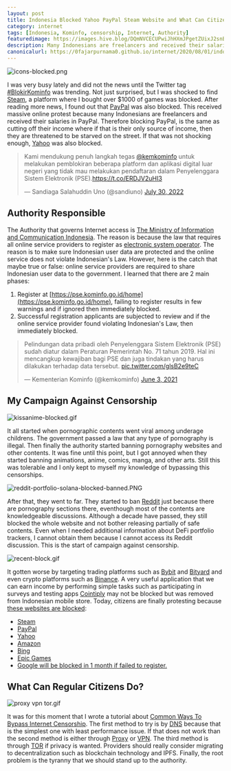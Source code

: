 ```yaml
---
layout: post
title: Indonesia Blocked Yahoo PayPal Steam Website and What Can Citizens Do
category: internet
tags: [Indonesia, Kominfo, censorship, Internet, Authority]
featuredimage: https://images.hive.blog/DQmNVCECUPwiJhHXmJPgetZUixJ2snBrjfM4reoBP5HBrWT/icons-blocked.png
description: Many Indonesians are freelancers and received their salaries in PayPal. Therefore blocking PayPal, is the same as cutting off their income.
canonicalurl: https://0fajarpurnama0.github.io/internet/2020/08/01/indonesia-ban-yahoo-paypal-steam
---
```

![icons-blocked.png](https://images.hive.blog/DQmNVCECUPwiJhHXmJPgetZUixJ2snBrjfM4reoBP5HBrWT/icons-blocked.png)

I was very busy lately and did not the news until the Twitter tag [#BlokirKominfo](https://twitter.com/hashtag/BlokirKominfo?src=hashtag_click) was trending. Not just surprised, but I was shocked to find [Steam](https://store.steampowered.com/), a platform where I bought over $1000 of games was blocked. After reading more news, I found out that [PayPal](https://www.paypal.com/) was also blocked. This received massive online protest because many Indonesians are freelancers and received their salaries in PayPal. Therefore blocking PayPal, is the same as cutting off their income where if that is their only source of income, then they are threatened to be starved on the street. If that was not shocking enough, [Yahoo](https://yahoo.com/) was also blocked.

<blockquote class="twitter-tweet"><p lang="in" dir="ltr">Kami mendukung penuh langkah tegas <a href="https://twitter.com/kemkominfo?ref_src=twsrc%5Etfw">@kemkominfo</a> untuk melakukan pemblokiran beberapa platform dan aplikasi digital luar negeri yang tidak mau melakukan pendaftaran dalam Penyelenggara Sistem Elektronik (PSE).<a href="https://t.co/ERDJV2uHI3">https://t.co/ERDJV2uHI3</a></p>&mdash; Sandiaga Salahuddin Uno (@sandiuno) <a href="https://twitter.com/sandiuno/status/1553304444263022592?ref_src=twsrc%5Etfw">July 30, 2022</a></blockquote> <script async src="https://platform.twitter.com/widgets.js" charset="utf-8"></script>

## Authority Responsible

The Authority that governs Internet access is [The Ministry of Information and Communication Indonesia](https://www.kominfo.go.id/profil). The reason is because the law that requires all online service providers to register as [electronic system operator](https://pse.kominfo.go.id/home). The reason is to make sure Indonesian user data are protected and the online service does not violate Indonesian's Law. However, here is the catch that maybe true or false: online service providers are required to share Indonesian user data to the government. I learned that there are 2 main phases:

1.  Register at [https://pse.kominfo.go.id/home](https://pse.kominfo.go.id/home), failing to register results in few warnings and if ignored then immediately blocked.
2.  Successful registration applicants are subjected to review and if the online service provider found violating Indonesian's Law, then immediately blocked.

<blockquote class="twitter-tweet"><p lang="in" dir="ltr">Pelindungan data pribadi oleh Penyelenggara Sistem Elektronik (PSE) sudah diatur dalam Peraturan Pemerintah No. 71 tahun 2019. Hal ini mencangkup kewajiban bagi PSE dan juga tindakan yang harus dilakukan terhadap data tersebut. <a href="https://t.co/glsB2e9teC">pic.twitter.com/glsB2e9teC</a></p>&mdash; Kementerian Kominfo (@kemkominfo) <a href="https://twitter.com/kemkominfo/status/1400427434776752129?ref_src=twsrc%5Etfw">June 3, 2021</a></blockquote> <script async src="https://platform.twitter.com/widgets.js" charset="utf-8"></script>

## My Campaign Against Censorship

![kissanime-blocked.gif](https://images.hive.blog/DQmbogT4ER9om2sDzhUwiFnsPTtDeGp5yD2gjXTibCetMzP/kissanime-blocked.gif)

It all started when pornographic contents went viral among underage childrens. The government passed a law that any type of pornography is illegal. Then finally the authority started banning pornography websites and other contents. It was fine until this point, but I got annoyed when they started banning animations, anime, comics, manga, and other arts. Still this was tolerable and I only kept to myself my knowledge of bypassing this censorships.

![reddit-portfolio-solana-blocked-banned.PNG](https://images.hive.blog/DQmRfdhjtirpw5XBvkWwh6B4ifToMTWgQP8T6DXjERv3e8K/reddit-portfolio-solana-blocked-banned.PNG)

After that, they went to far. They started to ban [Reddit](https://reddit.com/) just because there are pornography sections there, eventhough most of the contents are knowledgeable discussions. Although a decade have passed, they still blocked the whole website and not bother releasing partially of safe contents. Even when I needed additional information about DeFi portfolio trackers, I cannot obtain them because I cannot access its Reddit discussion. This is the start of campaign against censorship.

![recent-block.gif](https://images.hive.blog/DQmUxz8neDqAHwQPY3RYMy9VE3qrWyaNdd7gv6EPZLU2FVR/recent-block.gif)

It gotten worse by targeting trading platforms such as [Bybit](https://www.bybit.com/app/register?ref=pkpyy) and [Bityard](https://www.bityard.com/?ru=VkWx98) and even crypto platforms such as [Binance](https://www.binance.com/en/register?ref=G4W93SBU). A very useful application that we can earn income by performing simple tasks such as participating in surveys and testing apps [Cointiply](http://cointiply.com/r/lnEjx) may not be blocked but was removed from Indonesian mobile store. Today, citizens are finally protesting because [these websites are blocked](https://www.suara.com/tekno/2022/07/30/120721/daftar-situs-diblokir-kominfo-mulai-hari-ini):

*   [Steam](https://store.steampowered.com/)
*   [PayPal](https://www.paypal.com/)
*   [Yahoo](https://yahoo.com/)
*   [Amazon](https://www.amazon.com/)
*   [Bing](https://www.bing.com/)
*   [Epic Games](https://store.epicgames.com/)
*   [Google will be blocked in 1 month if failed to register.](https://www.suara.com/tekno/2022/07/29/212538/google-diberi-waktu-sebulan-yahoo-terancam-diblokir-malam-ini)

## What Can Regular Citizens Do?

![proxy vpn tor.gif](https://images.hive.blog/0x0/https://images.hive.blog/DQmTXPxvfCKX3wf6pmZZdrvFCc2HEcDg8BLwqDzH5ehUyH9/proxy-vpn-tor-bypassing-censorship-illustration.gif)

It was for this moment that I wrote a tutorial about [Common Ways To Bypass Internet Censorship](https://0fajarpurnama0.github.io/internet/2020/04/28/common-ways-bypass-internet-censorship). The first method to try is by [DNS](https://0fajarpurnama0.github.io/internet/2020/04/18/bypass-censorship-dns) because that is the simplest one with least performance issue. If that does not work than the second method is either through [Proxy](https://0fajarpurnama0.github.io/internet/2020/04/19/bypass-censorship-proxy) or [VPN](https://0fajarpurnama0.github.io/internet/2020/04/23/bypass-censorship-vpn). The third method is through [TOR](https://0fajarpurnama0.github.io/internet/2020/04/25/bypass-censorship-tor) if privacy is wanted. Providers should really consider migrating to decentralization such as blockchain technology and IPFS. Finally, the root problem is the tyranny that we should stand up to the authority.